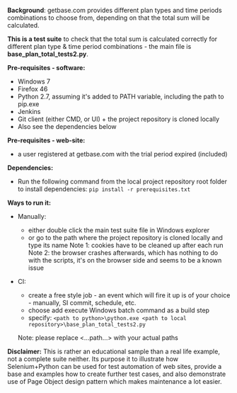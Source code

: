**Background**: getbase.com provides different plan types and time periods combinations to choose from, depending on that the total sum will be calculated.

**This is a test suite** to check that the total sum is calculated correctly for different plan type & time period combinations - the main file is **base_plan_total_tests2.py**.

**Pre-requisites - software:**
* Windows 7
* Firefox 46
* Python 2.7, assuming it's added to PATH variable, including the path to pip.exe
* Jenkins
* Git client (either CMD, or UI) + the project repository is cloned locally
* Also see the dependencies below

**Pre-requisites - web-site:**
* a user registered at getbase.com with the trial period expired (included)

**Dependencies:**
* Run the following command from the local project repository root folder to install dependencies: ``` pip install -r prerequisites.txt ```

**Ways to run it:** 
* Manually:
  - either double click the main test suite file in Windows explorer
  - or go to the path where the project repository is cloned locally and type its name
  Note 1: cookies have to be cleaned up after each run
  Note 2: the browser crashes afterwards, which has nothing to do with the scripts, it's on the browser side and seems to be a known issue
* CI:
  - create a free style job - an event which will fire it up is of your choice - manually, SI commit, schedule, etc.
  - choose add execute Windows batch command as a build step
  - specify: ``` <path to python>\python.exe <path to local repository>\base_plan_total_tests2.py ```
  
  Note: please replace <...path...> with your actual paths

**Disclaimer:** This is rather an educational sample than a real life example, not a complete suite neither. Its purpose it to illustrate how Selenium+Python 
can be used for test automation of web sites, provide a base and examples how to create further test cases, and also demonstrate use of Page Object design pattern 
which makes maintenance a lot easier. 